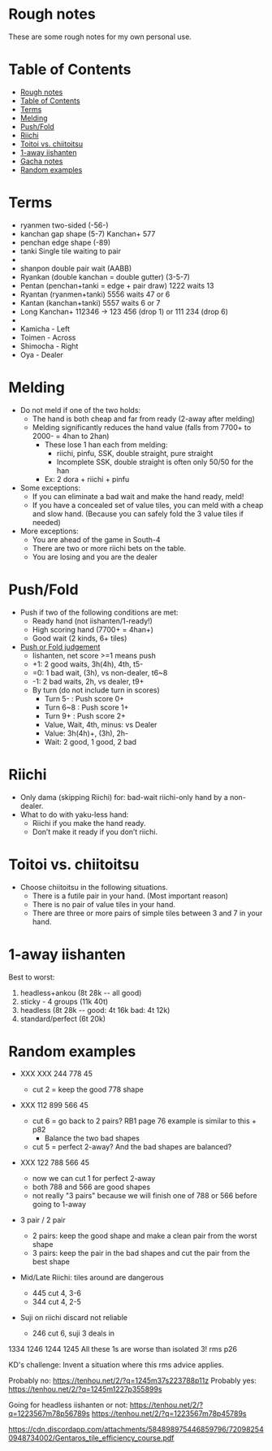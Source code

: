 # Rough notes
These are some rough notes for my own personal use.

# Table of Contents
- [Rough notes](#rough-notes)
- [Table of Contents](#table-of-contents)
- [Terms](#terms)
- [Melding](#melding)
- [Push/Fold](#pushfold)
- [Riichi](#riichi)
- [Toitoi vs. chiitoitsu](#toitoi-vs-chiitoitsu)
- [1-away iishanten](#1-away-iishanten)
- [Gacha notes](#gacha-notes)
- [Random examples](#random-examples)

# Terms
* ryanmen two-sided (-56-)
* kanchan gap shape (5-7)   Kanchan+  577
* penchan edge shape (-89)
* tanki Single tile waiting to pair
* 
* shanpon  double pair wait  (AABB)
* Ryankan (double kanchan = double gutter) (3-5-7)
* Pentan (penchan+tanki = edge + pair draw)  1222 waits 13
* Ryantan (ryanmen+tanki) 5556 waits 47 or 6
* Kantan (kanchan+tanki) 5557 waits 6 or 7
* Long Kanchan+ 112346 -> 123 456 (drop 1) or 111 234 (drop 6)
* 
* Kamicha - Left
* Toimen - Across
* Shimocha - Right
* Oya - Dealer

# Melding
* Do not meld if one of the two holds:
  * The hand is both cheap and far from ready (2-away after melding)
  * Melding significantly reduces the hand value (falls from 7700+ to 2000- = 4han to 2han)
    * These lose 1 han each from melding:
      * riichi, pinfu, SSK, double straight, pure straight
      * Incomplete SSK, double straight is often only 50/50 for the han
    * Ex: 2 dora + riichi + pinfu
* Some exceptions:
  * If you can eliminate a bad wait and make the hand ready, meld!
  * If you have a concealed set of value tiles, you can meld with a cheap and slow hand. (Because you can safely fold the 3 value tiles if needed)
* More exceptions:
  * You are ahead of the game in South-4
  * There are two or more riichi bets on the table. 
  * You are losing and you are the dealer

# Push/Fold
* Push if two of the following conditions are met:
  * Ready hand (not iishanten/1-ready!)
  * High scoring hand (7700+ = 4han+)
  * Good wait (2 kinds, 6+ tiles)
* [Push or Fold judgement](https://youtu.be/XvCAmf4KCBk?t=377)
  * Iishanten, net score >=1 means push
  * +1: 2 good waits, 3h(4h), 4th, t5-
  * =0: 1 bad wait,  (3h), vs non-dealer, t6~8
  * -1: 2 bad waits, 2h, vs dealer, t9+
  * By turn (do not include turn in scores)
    * Turn 5-  : Push score 0+
    * Turn 6~8 : Push score 1+
    * Turn 9+  : Push score 2+
    * Value, Wait, 4th, minus: vs Dealer
    * Value: 3h(4h)+, (3h), 2h-
    * Wait: 2 good, 1 good, 2 bad
  
# Riichi
* Only dama (skipping Riichi) for: bad-wait riichi-only hand by a non-dealer.
* What to do with yaku-less hand:
  * Riichi if you make the hand ready. 
  * Don’t make it ready if you don’t riichi.
  
# Toitoi vs. chiitoitsu
* Choose chiitoitsu in the following situations.
  * There is a futile pair in your hand. (Most important reason)
  * There is no pair of value tiles in your hand. 
  * There are three or more pairs of simple tiles between 3 and 7 in your hand.

# 1-away iishanten
Best to worst:
  1. headless+ankou (8t 28k -- all good)
  2. sticky - 4 groups (11k 40t)
  3. headless (8t 28k -- good: 4t 16k bad: 4t 12k)
  4. standard/perfect (6t 20k)

# Random examples
* XXX XXX 244 778 45 
  * cut 2 = keep the good 778 shape
* XXX 112 899 566 45
  * cut 6 = go back to 2 pairs? RB1 page 76 example is similar to this + p82 
    * Balance the two bad shapes
  * cut 5 = perfect 2-away? And the bad shapes are balanced?
* XXX 122 788 566 45
  * now we can cut 1 for perfect 2-away
  * both 788 and 566 are good shapes
  * not really "3 pairs" because we will finish one of 788 or 566 before going to 1-away
* 3 pair / 2 pair  
  * 2 pairs: keep the good shape and make a clean pair from the worst shape
  * 3 pairs: keep the pair in the bad shapes and cut the pair from the best shape

* Mid/Late Riichi: tiles around are dangerous
  * 445 cut 4, 3-6
  * 344 cut 4, 2-5
* Suji on riichi discard not reliable
  * 246 cut 6, suji 3 deals in

1334
1246
1244
1245 
All these 1s are worse than isolated 3!
rms p26

KD's challenge: Invent a situation where this rms advice applies.

Probably no:
https://tenhou.net/2/?q=1245m37s223788p11z
Probably yes:
https://tenhou.net/2/?q=1245m1227p355899s

Going for headless iishanten or not:
https://tenhou.net/2/?q=1223567m78p56789s
https://tenhou.net/2/?q=1223567m78p45789s


https://cdn.discordapp.com/attachments/584898975446859796/720982540948734002/Gentaros_tile_efficiency_course.pdf

